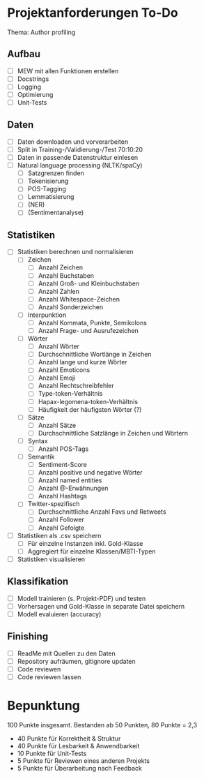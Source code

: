 # Projektanforderungen To-Do
Thema: Author profiling 

## Aufbau
- [ ] MEW mit allen Funktionen erstellen
- [ ] Docstrings
- [ ] Logging
- [ ] Optimierung
- [ ] Unit-Tests

## Daten
- [ ] Daten downloaden und vorverarbeiten
- [ ] Split in Training-/Validierung-/Test 70:10:20
- [ ] Daten in passende Datenstruktur einlesen
- [ ] Natural language processing (NLTK/spaCy)
  - [ ] Satzgrenzen finden
  - [ ] Tokenisierung
  - [ ] POS-Tagging
  - [ ] Lemmatisierung
  - [ ] (NER)
  - [ ] (Sentimentanalyse)

## Statistiken
- [ ] Statistiken berechnen und normalisieren
  - [ ] Zeichen
    - [ ] Anzahl Zeichen
    - [ ] Anzahl Buchstaben
    - [ ] Anzahl Groß- und Kleinbuchstaben
    - [ ] Anzahl Zahlen
    - [ ] Anzahl Whitespace-Zeichen
    - [ ] Anzahl Sonderzeichen
  - [ ] Interpunktion
    - [ ] Anzahl Kommata, Punkte, Semikolons
    - [ ] Anzahl Frage- und Ausrufezeichen
  - [ ] Wörter
    - [ ] Anzahl Wörter
    - [ ] Durchschnittliche Wortlänge in Zeichen
    - [ ] Anzahl lange und kurze Wörter
    - [ ] Anzahl Emoticons
    - [ ] Anzahl Emoji
    - [ ] Anzahl Rechtschreibfehler
    - [ ] Type-token-Verhältnis
    - [ ] Hapax-legomena-token-Verhältnis
    - [ ] Häufigkeit der häufigsten Wörter (?)
  - [ ] Sätze
    - [ ] Anzahl Sätze
    - [ ] Durchschnittliche Satzlänge in Zeichen und Wörtern
  - [ ] Syntax
    - [ ] Anzahl POS-Tags
  - [ ] Semantik
    - [ ] Sentiment-Score
    - [ ] Anzahl positive und negative Wörter
    - [ ] Anzahl named entities
    - [ ] Anzahl @-Erwähnungen
    - [ ] Anzahl Hashtags
  - [ ] Twitter-spezifisch
    - [ ] Durchschnittliche Anzahl Favs und Retweets
    - [ ] Anzahl Follower
    - [ ] Anzahl Gefolgte
- [ ] Statistiken als .csv speichern
  - [ ] Für einzelne Instanzen inkl. Gold-Klasse
  - [ ] Aggregiert für einzelne Klassen/MBTI-Typen
- [ ] Statistiken visualisieren

## Klassifikation
- [ ] Modell trainieren (s. Projekt-PDF) und testen
- [ ] Vorhersagen und Gold-Klasse in separate Datei speichern
- [ ] Modell evaluieren (accuracy)

## Finishing
- [ ] ReadMe mit Quellen zu den Daten
- [ ] Repository aufräumen, gitignore updaten 
- [ ] Code reviewen
- [ ] Code reviewen lassen

# Bepunktung
100 Punkte insgesamt. Bestanden ab 50 Punkten, 80 Punkte = 2,3
- 40 Punkte für Korrektheit & Struktur
- 40 Punkte für Lesbarkeit & Anwendbarkeit
- 10 Punkte für Unit-Tests
- 5 Punkte für Reviewen eines anderen Projekts
- 5 Punkte für Überarbeitung nach Feedback